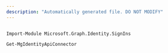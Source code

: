 ```yaml
---
description: "Automatically generated file. DO NOT MODIFY"
---
```


```powershellv2

Import-Module Microsoft.Graph.Identity.SignIns

Get-MgIdentityApiConnector

```
